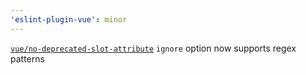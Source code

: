 ```yaml
---
'eslint-plugin-vue': minor
---
```


[`vue/no-deprecated-slot-attribute`](https://eslint.vuejs.org/rules/no-deprecated-slot-attribute.html) `ignore` option now supports regex patterns
